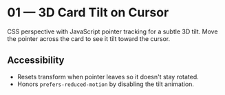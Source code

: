 # 01 — 3D Card Tilt on Cursor

CSS perspective with JavaScript pointer tracking for a subtle 3D tilt.
Move the pointer across the card to see it tilt toward the cursor.

## Accessibility
- Resets transform when pointer leaves so it doesn't stay rotated.
- Honors `prefers-reduced-motion` by disabling the tilt animation.
